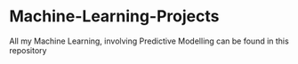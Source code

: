 # Machine-Learning-Projects
All my Machine Learning, involving Predictive Modelling can be found in this repository
